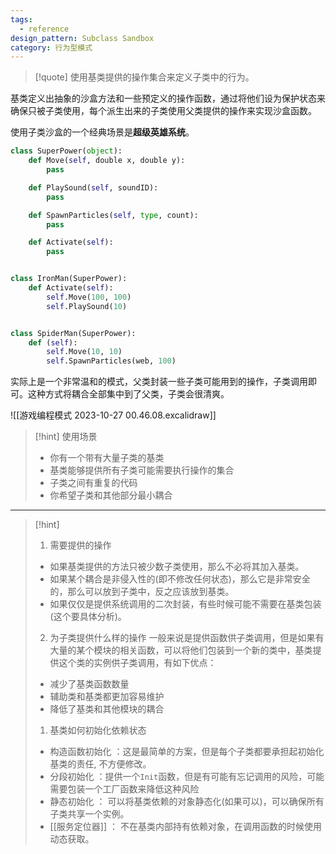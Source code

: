 ```yaml
---
tags:
  - reference
design_pattern: Subclass Sandbox
category: 行为型模式
---
```

> [!quote]
   使用基类提供的操作集合来定义子类中的行为。
>
   基类定义出抽象的沙盒方法和一些预定义的操作函数，通过将他们设为保护状态来确保只被子类使用，每个派生出来的子类使用父类提供的操作来实现沙盒函数。
  
使用子类沙盒的一个经典场景是**超级英雄系统**。

```python
class SuperPower(object):
	def Move(self, double x, double y):
		pass

	def PlaySound(self, soundID):
		pass

	def SpawnParticles(self, type, count):
		pass

	def Activate(self):
		pass


class IronMan(SuperPower):
	def Activate(self):
		self.Move(100, 100)
		self.PlaySound(10)


class SpiderMan(SuperPower):
	def (self):
		self.Move(10, 10)
		self.SpawnParticles(web, 100)
```

实际上是一个非常温和的模式，父类封装一些子类可能用到的操作，子类调用即可。这种方式将耦合全部集中到了父类，子类会很清爽。

![[游戏编程模式 2023-10-27 00.46.08.excalidraw]]

> [!hint] 使用场景
> - 你有一个带有大量子类的基类
> - 基类能够提供所有子类可能需要执行操作的集合
> - 子类之间有重复的代码
> - 你希望子类和其他部分最小耦合

--- 

> [!hint]
> 1. 需要提供的操作
>	- 如果基类提供的方法只被少数子类使用，那么不必将其加入基类。
>	- 如果某个耦合是非侵入性的(即不修改任何状态)，那么它是非常安全的，那么可以放到子类中，反之应该放到基类。
>	-  如果仅仅是提供系统调用的二次封装，有些时候可能不需要在基类包装(这个要具体分析)。
> 2. 为子类提供什么样的操作
>	   一般来说是提供函数供子类调用，但是如果有大量的某个模块的相关函数，可以将他们包装到一个新的类中，基类提供这个类的实例供子类调用，有如下优点：
>	- 减少了基类函数数量
>	- 辅助类和基类都更加容易维护
>	- 降低了基类和其他模块的耦合
> 1. 基类如何初始化依赖状态
>	- 构造函数初始化 ：这是最简单的方案，但是每个子类都要承担起初始化基类的责任, 不方便修改。
>	- 分段初始化 ：提供一个`Init`函数，但是有可能有忘记调用的风险，可能需要包装一个工厂函数来降低这种风险
>	- 静态初始化 ： 可以将基类依赖的对象静态化(如果可以)，可以确保所有子类共享一个实例。
>	- [[服务定位器]] ： 不在基类内部持有依赖对象，在调用函数的时候使用动态获取。